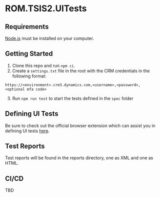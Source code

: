 # ROM.TSIS2.UITests

## Requirements
[Node.js](https://nodejs.org/download) must be installed on your computer.

## Getting Started
1. Clone this repo and run `npm ci`.
2. Create a `settings.txt` file in the root with the CRM credentials in the following format:
```
https://<environment>.crm3.dynamics.com,<username>,<password>,<optional mfa code>
```
3. Run `npm run test` to start the tests defined in the `spec` folder

## Defining UI Tests
Be sure to check out the official browser extension which can assist you in defining UI tests [here](https://github.com/XRM-OSS/D365-UI-Test-Designer).

## Test Reports
Test reports will be found in the reports directory, one as XML and one as HTML.

## CI/CD
TBD